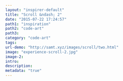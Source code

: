 ```yaml
---
layout: "inspirer-default"
title: "Scroll &ndash; 2"
date: "2015-07-22 17:24:57"
path1: "inspiration"
path2: "code-art"
path3:
category: "code-art"
tags:
url-demo: "http://samt.xyz/images/scroll/two.html"
image: "experience-scroll-2.jpg"
image-2:
intro:
description:
metadata: "true"
---
```

